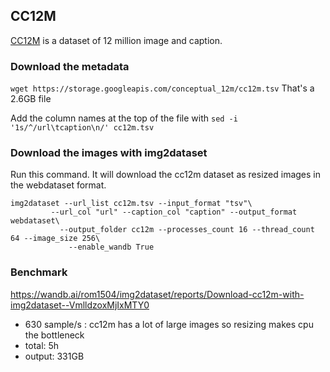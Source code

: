 ## CC12M

[CC12M](https://github.com/google-research-datasets/conceptual-12m) is a dataset of 12 million image and caption.


### Download the metadata

`wget https://storage.googleapis.com/conceptual_12m/cc12m.tsv`
That's a 2.6GB file

Add the column names at the top of the file with `sed -i '1s/^/url\tcaption\n/' cc12m.tsv`

### Download the images with img2dataset

Run this command. It will download the cc12m dataset as resized images in the webdataset format.

```
img2dataset --url_list cc12m.tsv --input_format "tsv"\
         --url_col "url" --caption_col "caption" --output_format webdataset\
           --output_folder cc12m --processes_count 16 --thread_count 64 --image_size 256\
             --enable_wandb True
```

### Benchmark

https://wandb.ai/rom1504/img2dataset/reports/Download-cc12m-with-img2dataset--VmlldzoxMjIxMTY0
* 630 sample/s : cc12m has a lot of large images so resizing makes cpu the bottleneck
* total: 5h
* output: 331GB


